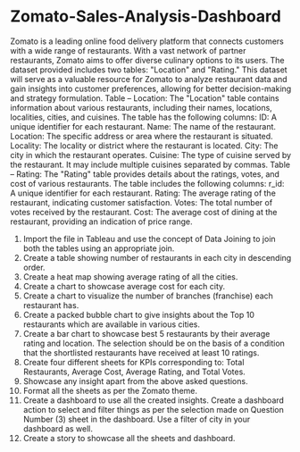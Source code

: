 # Zomato-Sales-Analysis-Dashboard
Zomato is a leading online food delivery platform that connects 
customers with a wide range of restaurants. With a vast network of 
partner restaurants, Zomato aims to offer diverse culinary options to 
its users. 
The dataset provided includes two tables: "Location" and 
"Rating." 
This dataset will serve as a valuable 
resource for Zomato to analyze restaurant data and gain insights into 
customer preferences, allowing for better decision-making and 
strategy formulation. 
Table – Location: The "Location" table contains information about 
various restaurants, including their names, locations, localities, cities, 
and cuisines. The table has the following columns: 
ID: A unique identifier for each restaurant. 
Name: The name of the restaurant. 
Location: The specific address or area where the restaurant is situated. 
Locality: The locality or district where the restaurant is located. 
City: The city in which the restaurant operates. 
Cuisine: The type of cuisine served by the restaurant. It may include 
multiple cuisines separated by commas. 
Table – Rating: The "Rating" table provides details about the ratings, 
votes, and cost of various restaurants. The table includes the following 
columns: 
r_id: A unique identifier for each restaurant. 
Rating: The average rating of the restaurant, indicating customer 
satisfaction. 
Votes: The total number of votes received by the restaurant. 
Cost: The average cost of dining at the restaurant, providing an 
indication of price range.
1. Import the file in Tableau and use the concept of Data Joining to 
join both the tables using an appropriate join. 
2. Create a table showing number of restaurants in each city in 
descending order. 
3. Create a heat map showing average rating of all the cities. 
4. Create a chart to showcase average cost for each city. 
5. Create a chart to visualize the number of branches (franchise) 
each restaurant has. 
6. Create a packed bubble chart to give insights about the Top 10 
restaurants which are available in various cities. 
7. Create a bar chart to showcase best 5 restaurants by their 
average rating and location. The selection should be on the basis 
of a condition that the shortlisted restaurants have received at 
least 10 ratings. 
8. Create four different sheets for KPIs corresponding to: Total 
Restaurants, Average Cost, Average Rating, and Total Votes. 
9. Showcase any insight apart from the above asked questions. 
10. Format all the sheets as per the Zomato theme. 
11. Create a dashboard to use all the created insights. Create a 
dashboard action to select and filter things as per the selection 
made on Question Number (3) sheet in the dashboard. Use a 
filter of city in your dashboard as well. 
12. Create a story to showcase all the sheets and dashboard. 

